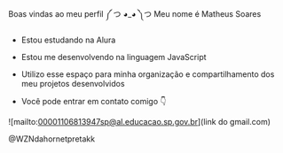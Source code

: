 Boas vindas ao meu perfil ༼ つ ◕_◕ ༽つ
   Meu nome é Matheus Soares

 - Estou estudando na Alura

 - Estou me desenvolvendo na linguagem JavaScript

 - Utilizo esse espaço para minha organização e compartilhamento dos meu projetos desenvolvidos

 - Você pode entrar em contato comigo 👇

![mailto:00001106813947sp@al.educacao.sp.gov.br](link do gmail.com)

@WZNdahornetpretakk
